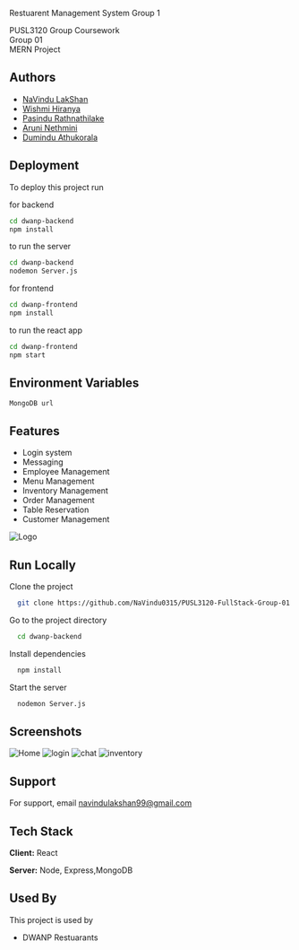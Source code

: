 Restuarent Management System Group 1

PUSL3120 Group Coursework   
Group 01  
MERN Project

## Authors

- [NaVindu LakShan](https://github.com/NaVindu0315)
- [Wishmi Hiranya](https://github.com/Wish0110)
- [Pasindu Rathnathilake](https://github.com/pasindur2000)
- [Aruni Nethmini](https://github.com/Aruni2000)
- [Dumindu Athukorala](https://github.com/ADNAthukorala)

## Deployment

To deploy this project run

for backend
```bash
cd dwanp-backend
npm install

```
to run the server
```bash
cd dwanp-backend
nodemon Server.js

```
for frontend
```bash
cd dwanp-frontend
npm install

```
to run the react app
```bash
cd dwanp-frontend
npm start

```


## Environment Variables


`MongoDB url`



## Features

- Login system
- Messaging
- Employee Management
- Menu Management
- Inventory Management
- Order Management 
- Table Reservation
- Customer Management


![Logo](https://firebasestorage.googleapis.com/v0/b/cam-test-2-78bd3.appspot.com/o/dwanp%2FPoster%20(2).png?alt=media&token=33efe42d-c30f-4cf3-b5c0-21314d34fbac)


## Run Locally

Clone the project

```bash
  git clone https://github.com/NaVindu0315/PUSL3120-FullStack-Group-01.git
```

Go to the project directory

```bash
  cd dwanp-backend
```

Install dependencies

```bash
  npm install
```

Start the server

```bash
  nodemon Server.js
```


## Screenshots

![Home](https://firebasestorage.googleapis.com/v0/b/cam-test-2-78bd3.appspot.com/o/dwanp%2FHome.PNG?alt=media&token=18db8dc9-e6f2-447f-88bc-197d6bf5855e)
![login](https://firebasestorage.googleapis.com/v0/b/cam-test-2-78bd3.appspot.com/o/dwanp%2Flogin.PNG?alt=media&token=c39ac866-439c-4d4c-9bb9-3cd43c1c2da3)
![chat](https://firebasestorage.googleapis.com/v0/b/cam-test-2-78bd3.appspot.com/o/dwanp%2Fchat.PNG?alt=media&token=4d829876-8466-4610-bf9e-77eb7a109a70)
![inventory](https://firebasestorage.googleapis.com/v0/b/cam-test-2-78bd3.appspot.com/o/dwanp%2Finventory%20form.PNG?alt=media&token=f81cbcee-f003-4723-9dc2-b7e7de01c523)

## Support

For support, email navindulakshan99@gmail.com

## Tech Stack

**Client:** React

**Server:** Node, Express,MongoDB


## Used By

This project is used by 

- DWANP Restuarants


